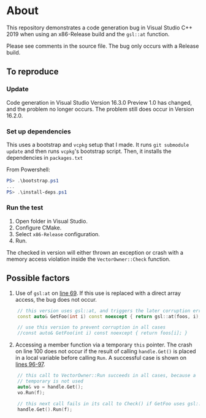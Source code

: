 # About

This repository demonstrates a code generation bug in Visual Studio C++ 2019
when using an x86-Release build and the `gsl::at` function.

Please see comments in the source file. The bug only occurs with a Release build.

## To reproduce

### Update

Code generation in Visual Studio Version 16.3.0 Preview 1.0 has changed, and the problem no longer occurs.
The problem still does occur in Version 16.2.0.

### Set up dependencies

This uses a bootstrap and `vcpkg` setup that I made. It runs `git submodule update` and then
runs `vcpkg`'s bootstrap script. Then, it installs the dependencies in `packages.txt`

From Powershell:

```powershell
PS> .\bootstrap.ps1
...
PS> .\install-deps.ps1

```

### Run the test

1. Open folder in Visual Studio.
2. Configure CMake.
3. Select `x86-Release` configuration.
4. Run.

The checked in version will either thrown an exception or crash with a memory access
violation inside the `VectorOwner::Check` function.

## Possible factors

1. Use of `gsl:at` on [line 69](https://github.com/anticrisis/vs-temp-ref-method-invoke/blob/6fb24941d253f12248e31b82b32bcc971fe09a9f/vs-temp-ref-method-invoke/vs-temp-ref-method-invoke.cpp#L69).
If this use is replaced with a direct array access,
the bug does not occur.

```cpp
    // this version uses gsl::at, and triggers the later corruption error
    const auto& GetFoo(int i) const noexcept { return gsl::at(foos, i); }

    // use this version to prevent corruption in all cases
    //const auto& GetFoo(int i) const noexcept { return foos[i]; }
```

2. Accessing a member function via a temporary `this` pointer. The crash on line 100
does not occur if the result of calling `handle.Get()` is placed in a local variable
before calling `Run`. A successful case is shown on [lines 96-97](https://github.com/anticrisis/vs-temp-ref-method-invoke/blob/6fb24941d253f12248e31b82b32bcc971fe09a9f/vs-temp-ref-method-invoke/vs-temp-ref-method-invoke.cpp#L96-L97).

```cpp
    // this call to VectorOwner::Run succeeds in all cases, because a
    // temporary is not used
    auto& vo = handle.Get();
    vo.Run(f);

    // this next call fails in its call to Check() if GetFoo uses gsl::at
    handle.Get().Run(f);
```

